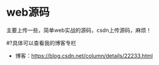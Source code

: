 ﻿# web源码
主要上传一些，简单web实战的源码，csdn上传源码，麻烦！

#?具体可以查看我的博客专栏
* 博客：https://blog.csdn.net/column/details/22233.html